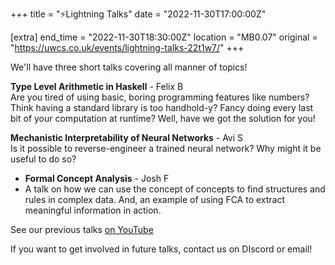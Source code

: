 +++
title = "⚡Lightning Talks"
date = "2022-11-30T17:00:00Z"

[extra]
end_time = "2022-11-30T18:30:00Z"
location = "MB0.07"
original = "https://uwcs.co.uk/events/lightning-talks-22t1w7/"
+++

We'll have three short talks covering all manner of topics!

**Type Level Arithmetic in Haskell** - Felix B  
Are you tired of using basic, boring programming features like numbers? Think having a standard library is too handhold-y? Fancy doing every last bit of your computation at runtime? Well, have we got the solution for you!

**Mechanistic Interpretability of Neural Networks** - Avi S  
Is it possible to reverse-engineer a trained neural network? Why might it be useful to do so?

- **Formal Concept Analysis** - Josh F   
- A talk on how we can use the concept of concepts to find structures and rules in complex data. And, an example of using FCA to extract meaningful information in action.

See our previous talks [on YouTube](https://youtube.com/playlist?list=PLM7py5yAB4FxS3FzpBD4BA29M6Ue5qyVe)

If you want to get involved in future talks, contact us on DIscord or email!
